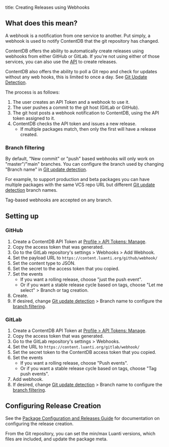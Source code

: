 title: Creating Releases using Webhooks

## What does this mean?

A webhook is a notification from one service to another. Put simply, a webhook
is used to notify ContentDB that the git repository has changed.

ContentDB offers the ability to automatically create releases using webhooks
from either GitHub or GitLab. If you're not using either of those services,
you can also use the [API](../api) to create releases.

ContentDB also offers the ability to poll a Git repo and check for updates
without any web hooks, this is limited to once a day.
See [Git Update Detection](/help/update_config/).

The process is as follows:

1. The user creates an API Token and a webhook to use it.
2. The user pushes a commit to the git host (GitLab or GitHub).
3. The git host posts a webhook notification to ContentDB, using the API token assigned to it.
4. ContentDB checks the API token and issues a new release.
    * If multiple packages match, then only the first will have a release created.

### Branch filtering

By default, "New commit" or "push" based webhooks will only work on "master"/"main" branches.
You can configure the branch used by changing "Branch name" in [Git update detection](update_config).

For example, to support production and beta packages you can have multiple packages with the same VCS repo URL
but different [Git update detection](update_config) branch names.

Tag-based webhooks are accepted on any branch.


## Setting up

### GitHub

1. Create a ContentDB API Token at [Profile > API Tokens: Manage](/user/tokens/).
2. Copy the access token that was generated.
3. Go to the GitLab repository's settings > Webhooks > Add Webhook.
4. Set the payload URL to `https://content.luanti.org/github/webhook/`
5. Set the content type to JSON.
6. Set the secret to the access token that you copied.
7. Set the events
    * If you want a rolling release, choose "just the push event".
    * Or if you want a stable release cycle based on tags, choose "Let me select" > Branch or tag creation.
8. Create.
9. If desired, change [Git update detection](update_config) > Branch name to configure the [branch filtering](#branch-filtering).

### GitLab

1. Create a ContentDB API Token at [Profile > API Tokens: Manage](/user/tokens/).
2. Copy the access token that was generated.
3. Go to the GitLab repository's settings > Webhooks.
4. Set the URL to `https://content.luanti.org/gitlab/webhook/`
6. Set the secret token to the ContentDB access token that you copied.
7. Set the events
    * If you want a rolling release, choose "Push events".
    * Or if you want a stable release cycle based on tags,
      choose "Tag push events".
8. Add webhook.
9. If desired, change [Git update detection](update_config) > Branch name to configure the [branch filtering](#branch-filtering).

## Configuring Release Creation

See the [Package Configuration and Releases Guide](/help/package_config/) for
documentation on configuring the release creation.

From the Git repository, you can set the min/max Luanti versions, which files are included,
and update the package meta.
